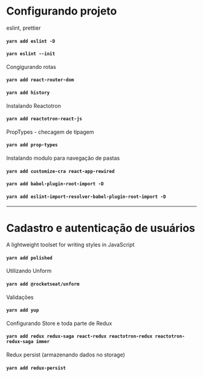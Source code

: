 # Configurando projeto

eslint, prettier
#### `yarn add eslint -D`
#### `yarn eslint --init`

Congigurando rotas
#### `yarn add react-router-dom`
#### `yarn add history`

Instalando Reactotron
#### `yarn add reactotron-react-js`

PropTypes - checagem de tipagem
#### `yarn add prop-types`

Instalando modulo para navegação de pastas
#### `yarn add customize-cra react-app-rewired`
#### `yarn add babel-plugin-root-import -D`
#### `yarn add eslint-import-resolver-babel-plugin-root-import -D`

<hr>

# Cadastro e autenticação de usuários

A lightweight toolset for writing styles in JavaScript
#### `yarn add polished`

Utilizando Unform
#### `yarn add @rocketseat/unform`

Validações
#### `yarn add yup`

Configurando Store e toda parte de Redux
#### `yarn add redux redux-saga react-redux reactotron-redux reactotron-redux-saga immer`

Redux persist (armazenando dados no storage)
#### `yarn add redux-persist`
